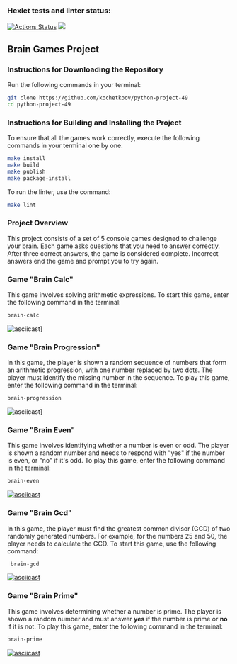 ### Hexlet tests and linter status:
[![Actions Status](https://github.com/kochetkoov/python-project-49/actions/workflows/hexlet-check.yml/badge.svg)](https://github.com/kochetkoov/python-project-49/actions)
<a href="https://codeclimate.com/github/kochetkoov/Brain-Games/maintainability"><img src="https://api.codeclimate.com/v1/badges/eb49940452db8749946c/maintainability" /></a>
## Brain Games Project

### Instructions for Downloading the Repository
Run the following commands in your terminal:
```sh
git clone https://github.com/kochetkoov/python-project-49
cd python-project-49
```
### Instructions for Building and Installing the Project
To ensure that all the games work correctly, execute the following commands in your terminal one by one:
```sh
make install
make build
make publish
make package-install
```
To run the linter, use the command:
```sh
make lint
```
### Project Overview
This project consists of a set of 5 console games designed to challenge your brain. Each game asks questions that you need to answer correctly. After three correct answers, the game is considered complete. Incorrect answers end the game and prompt you to try again.

### Game "Brain Calc" 
This game involves solving arithmetic expressions. To start this game, enter the following command in the terminal:
```sh
brain-calc
```
 ![asciicast](https://asciinema.org/a/btwmKEkrRVQ5INeBuUwgCcvwc.svg)]
### Game "Brain Progression"
In this game, the player is shown a random sequence of numbers that form an arithmetic progression, with one number replaced by two dots. The player must identify the missing number in the sequence. To play this game, enter the following command in the terminal:
```sh
brain-progression
```
 ![asciicast](https://asciinema.org/a/pJYrFQLv8DtCcVcR2pX75Texn.svg)]
### Game "Brain Even"
This game involves identifying whether a number is even or odd. The player is shown a random number and needs to respond with "yes" if the number is even, or "no" if it's odd. To play this game, enter the following command in the terminal:
```sh
brain-even
```
[![asciicast](https://asciinema.org/a/69GgG1tYrwwVdNfx6b9G7vyRc.svg)](https://asciinema.org/a/69GgG1tYrwwVdNfx6b9G7vyRc)
### Game "Brain Gcd"
In this game, the player must find the greatest common divisor (GCD) of two randomly generated numbers. For example, for the numbers 25 and 50, the player needs to calculate the GCD. To start this game, use the following command:
```sh
 brain-gcd 
```
[![asciicast](https://asciinema.org/a/x6HVbMToE0D1ous9S4R5UJJ6K.svg)](https://asciinema.org/a/x6HVbMToE0D1ous9S4R5UJJ6K)
### Game "Brain Prime"
This game involves determining whether a number is prime. The player is shown a random number and must answer **yes** if the number is prime or **no** if it is not. To play this game, enter the following command in the terminal:
```sh
brain-prime
```
[![asciicast](https://asciinema.org/a/VLqH883xZIo1kNUdeGKw4oybS.svg)](https://asciinema.org/a/VLqH883xZIo1kNUdeGKw4oybS)

